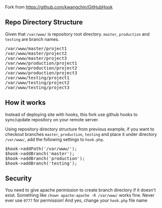 Fork from https://github.com/kwangchin/GitHubHook

## Repo Directory Structure
Given that `/var/www/` is repository root directory. `master`, `production` and `testing` are branch names.
<pre>
/var/www/master/project1
/var/www/master/project2
/var/www/master/project3
/var/www/production/project1
/var/www/production/project2
/var/www/production/project3
/var/www/testing/project1
/var/www/testing/project2
/var/www/testing/project3
</pre>


## How it works
Instead of deploying site with hooks, this fork use github hooks to sync/update repository on your remote server.

Using repository directory structure from previous example, if you want to checkout branches `master`, `production`, `testing` and place it under directory `/var/www/`, add the following settings to `hook.php`.
<pre>
$hook->addPath('/var/www/');
$hook->addBranch('master');
$hook->addBranch('production');
$hook->addBranch('testing');
</pre>


## Security
You need to give apache permission to create branch directory if it doesn't exist. Something like `chown apache:apache -R /var/www/` works fine. Never ever use `0777` for permission! And yes, change your `hook.php` file name
